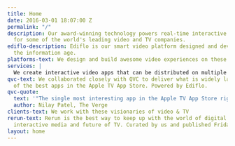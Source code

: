 ```yaml
---
title: Home
date: 2016-03-01 18:07:00 Z
permalink: "/"
description: Our award-winning technology powers real-time interactive video graphics
  for some of the world's leading video and TV companies.
ediflo-description: Ediflo is our smart video platform designed and developed for
  the information age.
platforms-text: We design and build awesome video experiences on these platforms
services: |
  We create interactive video apps that can be distributed on multiple platforms and managed by TV producers.
qvc-text: We collaborated closely with QVC to deliver what is widely lauded as one
  of the best apps in the Apple TV App Store. Powered by Ediflo.
qvc-quote:
  text: '"The single most interesting app in the Apple TV App Store right now"'
  author: Nilay Patel, The Verge
clients-text: We work with these visionaries of video & TV
rerun-text: Rerun is the best way to keep up with the world of digital storytelling,
  interactive media and future of TV. Curated by us and published Fridays!
layout: home
---
```


